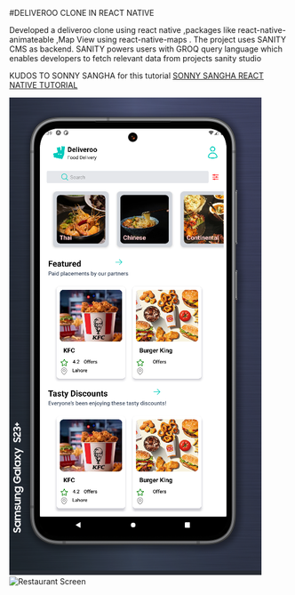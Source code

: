 #DELIVEROO CLONE IN REACT NATIVE 

Developed a deliveroo clone using react native ,packages like react-native-animateable ,Map View using react-native-maps . The project uses SANITY CMS as backend. SANITY powers users with GROQ query language which enables developers to fetch relevant data from projects sanity studio

KUDOS TO SONNY SANGHA for this tutorial [SONNY SANGHA REACT NATIVE TUTORIAL](https://youtu.be/AkEnidfZnCU?si=WtxdvmomTc0uz9d_)


![Home Screen](<Screenshot 2024-09-16 133930.png>)
![Restaurant Screen](<c:\Users\umar_\Pictures\Screenshots\Screenshot 2024-09-16 134231.png c:\Users\umar_\Pictures\Screenshots\Screenshot 2024-09-16 134211.png >)